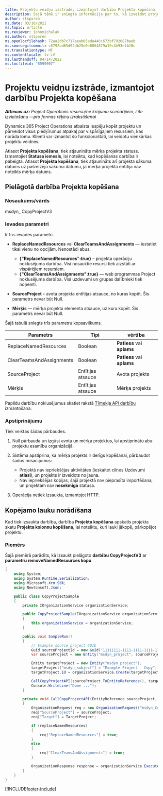```yaml
---
title: Projektu veidņu izstrāde, izmantojot darbību Projekta kopēšana
description: Šajā tēmā ir sniegta informācija par to, kā izveidot projekta veidnes, izmantojot pielāgoto darbību Projekta kopēšana.
author: stsporen
ms.date: 03/10/2022
ms.topic: article
ms.reviewer: johnmichalak
ms.author: stsporen
ms.openlocfilehash: 72aa2db7c717eeab85ada448c673bf702087baeb
ms.sourcegitcommit: c0792bd65d92db25e0e8864879a19c4b93efb10c
ms.translationtype: MT
ms.contentlocale: lv-LV
ms.lasthandoff: 04/14/2022
ms.locfileid: "8590907"
---
```

# <a name="develop-project-templates-with-copy-project"></a>Projektu veidņu izstrāde, izmantojot darbību Projekta kopēšana

_**Attiecas uz:** Project Operations resursu/ne krājumu scenārijiem, Lite izvietošanu —pro formas rēķinu izrakstīšanai_

Dynamics 365 Project Operations atbalsta iespēju kopēt projektu un pārveidot visus piešķīrumus atpakaļ par vispārīgajiem resursiem, kas norāda lomu. Klienti var izmantot šo funkcionalitāti, lai veidotu vienkāršas projektu veidnes.

Atlasot **Projekta kopēšana**, tiek atjaunināts mērķa projekta statuss. Izmantojiet **Statusa iemesls**, lai noteiktu, kad kopēšanas darbība ir pabeigta. Atlasot **Projekta kopēšana**, tiek atjaunināts arī projekta sākuma datums uz pašreizējo sākuma datumu, ja mērķa projekta entītijā nav noteikts mērķa datums.

## <a name="copy-project-custom-action"></a>Pielāgotā darbība Projekta kopēšana

### <a name="name"></a>Nosaukums/vārds 

msdyn\_ CopyProjectV3

### <a name="input-parameters"></a>Ievades parametri

Ir trīs ievades parametri.

- **ReplaceNamedResources** vai **ClearTeamsAndAssignments** — iestatiet tikai vienu no opcijām. Nenostādi abus.

    - **\{"ReplaceNamedResources":true\}** – projekta operāciju noklusējuma darbība. Visi nosauktie resursi tiek aizstāti ar vispārējiem resursiem.
    - **\{"ClearTeamsAndAssignments":true\}** — web programmas Project noklusējuma darbība. Visi uzdevumi un grupas dalībnieki tiek noņemti.

- **SourceProject** – avota projekta entītijas atsauce, no kuras kopēt. Šis parametrs nevar būt Null.
- **Mērķis** — mērķa projekta elementa atsauce, uz kuru kopēt. Šis parametrs nevar būt Null.

Šajā tabulā sniegts trīs parametru kopsavilkums.

| Parametrs                | Tipi             | vērtība                 |
|--------------------------|------------------|-----------------------|
| ReplaceNamedResources    | Boolean          | **Patiess** vai **aplams** |
| ClearTeamsAndAssignments | Boolean          | **Patiess** vai **aplams** |
| SourceProject            | Entītijas atsauce | Avota projekts    |
| Mērķis                   | Entītijas atsauce | Mērķa projekts    |

Papildu darbību noklusējumus skatiet rakstā [Tīmekļa API darbību](/powerapps/developer/common-data-service/webapi/use-web-api-actions) izmantošana.

### <a name="validations"></a>Apstiprinājumu

Tiek veiktas šādas pārbaudes.

1. Null pārbauda un izgūst avota un mērķa projektus, lai apstiprinātu abu projektu esamību organizācijā.
2. Sistēma apstiprina, ka mērķa projekts ir derīgs kopēšanai, pārbaudot šādus nosacījumus:

    - Projektā nav iepriekšējas aktivitātes (ieskaitot cilnes Uzdevumi **atlasi**), un projekts ir izveidots no jauna.
    - Nav iepriekšējas kopijas, šajā projektā nav pieprasīta importēšana, un projektam nav **nesekmīga** statusa.

3. Operācija netiek izsaukta, izmantojot HTTP.

## <a name="specify-fields-to-copy"></a>Kopējamo lauku norādīšana

Kad tiek izsaukta darbība, darbība **Projekta kopēšana** apskatīs projekta skatu **Projekta kolonnu kopēšana**, lai noteiktu, kuri lauki jākopē, pārkopējot projektu.

### <a name="example"></a>Piemērs

Šajā piemērā parādīts, kā izsaukt pielāgoto **darbību CopyProjectV3** ar **parametru removeNamedResources kopu**.

```C#
{
    using System;
    using System.Runtime.Serialization;
    using Microsoft.Xrm.Sdk;
    using Newtonsoft.Json;

    public class CopyProjectSample
    {
        private IOrganizationService organizationService;

        public CopyProjectSample(IOrganizationService organizationService)
        {
            this.organizationService = organizationService;
        }

        public void SampleRun()
        {
            // Example source project GUID
            Guid sourceProjectId = new Guid("11111111-1111-1111-1111-111111111111");
            var sourceProject = new Entity("msdyn_project", sourceProjectId);

            Entity targetProject = new Entity("msdyn_project");
            targetProject["msdyn_subject"] = "Example Project - Copy";
            targetProject.Id = organizationService.Create(targetProject);

            CallCopyProjectAPI(sourceProject.ToEntityReference(), targetProject.ToEntityReference(), copyOption, true, false);
            Console.WriteLine("Done ...");
        }

        private void CallCopyProjectAPI(EntityReference sourceProject, EntityReference TargetProject, bool replaceNamedResources = true, bool clearTeamsAndAssignments = false)
        {
            OrganizationRequest req = new OrganizationRequest("msdyn_CopyProjectV3");
            req["SourceProject"] = sourceProject;
            req["Target"] = TargetProject;

            if (replaceNamedResources)
            {
                req["ReplaceNamedResources"] = true;
            }
            else
            {
                req["ClearTeamsAndAssignments"] = true;
            }

            OrganizationResponse response = organizationService.Execute(req);
        }
    }
}
```

[!INCLUDE[footer-include](../includes/footer-banner.md)]

